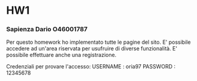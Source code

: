 # HW1
### Sapienza Dario O46001787

Per questo homework ho implementato tutte le pagine del sito. E' possibile accedere ad un'area riservata per usufruire di diverse funzionalità. E' possibile effettuare anche una registrazione. 

Credenziali per provare l'accesso:
USERNAME : oria97
PASSWORD : 12345678
